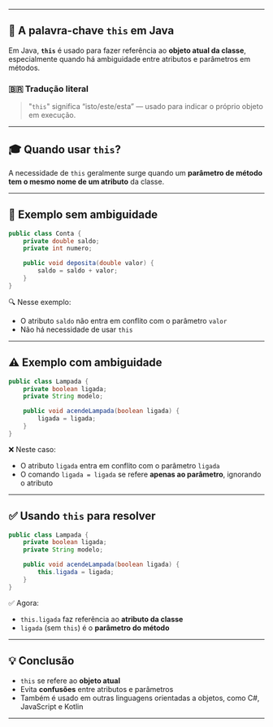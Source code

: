 
---

## 🔁 A palavra-chave `this` em Java

Em Java, **`this`** é usado para fazer referência ao **objeto atual da classe**, especialmente quando há ambiguidade entre atributos e parâmetros em métodos.

### 🇧🇷 Tradução literal
> "`this`" significa “isto/este/esta” — usado para indicar o próprio objeto em execução.

---

## 🎓 Quando usar `this`?

A necessidade de `this` geralmente surge quando um **parâmetro de método tem o mesmo nome de um atributo** da classe.

---

## 🧪 Exemplo sem ambiguidade

```java
public class Conta { 
    private double saldo;
    private int numero;

    public void deposita(double valor) {
        saldo = saldo + valor;
    }
}
```

🔍 Nesse exemplo:
- O atributo `saldo` não entra em conflito com o parâmetro `valor`
- Não há necessidade de usar `this`

---

## ⚠️ Exemplo com ambiguidade

```java
public class Lampada {
    private boolean ligada;
    private String modelo;

    public void acendeLampada(boolean ligada) {
        ligada = ligada;
    }
}
```

❌ Neste caso:
- O atributo `ligada` entra em conflito com o parâmetro `ligada`
- O comando `ligada = ligada` se refere **apenas ao parâmetro**, ignorando o atributo

---

## ✅ Usando `this` para resolver

```java
public class Lampada {
    private boolean ligada;
    private String modelo;

    public void acendeLampada(boolean ligada) {
        this.ligada = ligada;
    }
}
```

✅ Agora:
- `this.ligada` faz referência ao **atributo da classe**
- `ligada` (sem `this`) é o **parâmetro do método**

---

## 💡 Conclusão

- `this` se refere ao **objeto atual**
- Evita **confusões** entre atributos e parâmetros
- Também é usado em outras linguagens orientadas a objetos, como C#, JavaScript e Kotlin

---
